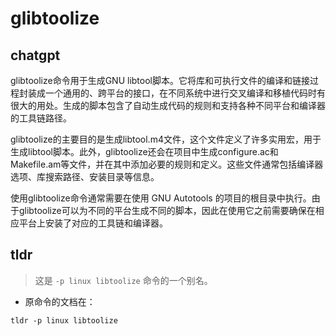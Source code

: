 # glibtoolize 
## chatgpt 
glibtoolize命令用于生成GNU libtool脚本。它将库和可执行文件的编译和链接过程封装成一个通用的、跨平台的接口，在不同系统中进行交叉编译和移植代码时有很大的用处。生成的脚本包含了自动生成代码的规则和支持各种不同平台和编译器的工具链路径。

glibtoolize的主要目的是生成libtool.m4文件，这个文件定义了许多实用宏，用于生成libtool脚本。此外，glibtoolize还会在项目中生成configure.ac和Makefile.am等文件，并在其中添加必要的规则和定义。这些文件通常包括编译器选项、库搜索路径、安装目录等信息。

使用glibtoolize命令通常需要在使用 GNU Autotools 的项目的根目录中执行。由于glibtoolize可以为不同的平台生成不同的脚本，因此在使用它之前需要确保在相应平台上安装了对应的工具链和编译器。 

## tldr 
 
> 这是 `-p linux libtoolize` 命令的一个别名。

- 原命令的文档在：

`tldr -p linux libtoolize`
